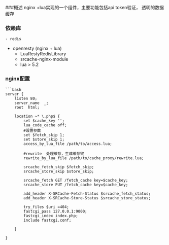###概述
nginx +lua实现的一个组件，主要功能包括api token验证， 透明的数据缓存

### 依赖库
	- redis 
- openresty (nginx + lua)
	- LuaRestyRedisLibrary
	- srcache-nginx-module
	- lua > 5.2

### nginx配置
	```bash
	server {
		listen 80;
		server_name  _;
		root  html;

		location ~* \.php$ {
			set $cache_key '';
			lua_code_cache off;
			#设置参数
			set $fetch_skip 1;
			set $store_skip 1;
			access_by_lua_file /path/to/access.lua;

			#rewrite  处理缓存，生成缓存键
			rewrite_by_lua_file /path/to/cache_proxy/rewrite.lua;

			srcache_fetch_skip $fetch_skip;
			srcache_store_skip $store_skip;

			srcache_fetch GET /fetch_cache key=$cache_key;
			srcache_store PUT /fetch_cache key=$cache_key;

			add_header X-SRCache-Fetch-Status $srcache_fetch_status;
			add_header X-SRCache-Store-Status $srcache_store_status;

			try_files $uri =404;
			fastcgi_pass 127.0.0.1:9000;
			fastcgi_index index.php;
			include fastcgi.conf; 

		}

	}
```

